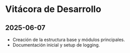 # Vitácora de Desarrollo

## 2025-06-07
- Creación de la estructura base y módulos principales.
- Documentación inicial y setup de logging.
